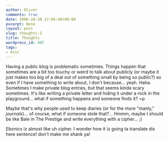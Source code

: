 ```yaml
---
author: Oliver
comments: true
date: 2006-10-30 17:04:48+00:00
excerpt: None
layout: post
slug: thoughts-2
title: Thoughts
wordpress_id: 407
tags:
- misc
---
```


Having a public blog is problematic sometimes.  Things happen that sometimes are a bit too touchy or weird to talk about publicly (or maybe it just makes too big of a deal out of something small by being so public?) so even if I have something to write about, I don't because... yeah.  Haha.  Sometimes I make private blog entries, but that seems kinda scary sometimes.  It's like writing a private letter and hiding it under a rock in the playground... what if something happens and someone finds it? =p

Maybe that's why people used to keep diaries (or for the more "manly," <i>journals</i>)... of course, what if someone stole that?... Hmmm, maybe I should be like Bale in The Prestige and write everything with a cipher... ;)

Ebonics iz almost like uh cipher. I wonder how it iz going ta translate dis here sentence! don't make me shank ya!